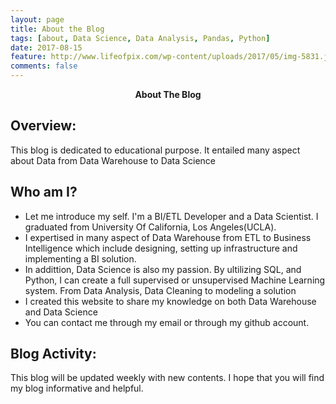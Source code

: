 ```yaml
---
layout: page
title: About the Blog
tags: [about, Data Science, Data Analysis, Pandas, Python]
date: 2017-08-15
feature: http://www.lifeofpix.com/wp-content/uploads/2017/05/img-5831.jpg
comments: false
---
```

    
<center><b>About The Blog</b></center>

## Overview:
This blog is dedicated to educational purpose. It entailed many aspect about Data from Data Warehouse to Data Science

## Who am I?

* Let me introduce my self. I'm a BI/ETL Developer and a Data Scientist. I graduated from University Of California, Los Angeles(UCLA).
* I expertised in many aspect of Data Warehouse from ETL to Business Intelligence which include designing, setting up infrastructure and implementing a BI solution.
* In addittion, Data Science is also my passion. By ultilizing SQL, and Python, I can create a full supervised or unsupervised Machine Learning system. From Data Analysis, Data Cleaning to modeling a solution
* I created this website to share my knowledge on both Data Warehouse and Data Science
* You can contact me through my email or through my github account.

## Blog Activity:

This blog will be updated weekly with new contents. I hope that you will find my blog informative and helpful.
